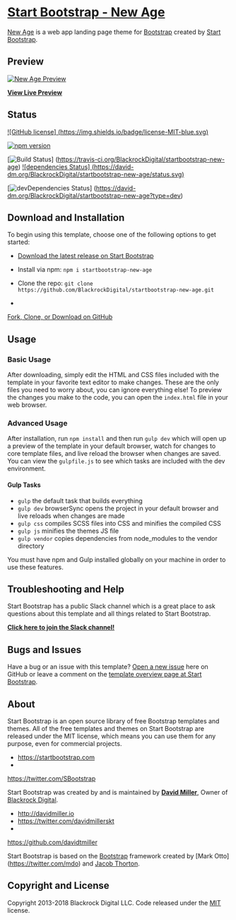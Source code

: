 # [Start Bootstrap - New Age](https://startbootstrap.com/template-overviews/new-age/)

[New Age](http://startbootstrap.com/template-overviews/new-age/)
 is a web app landing page theme for [Bootstrap](http://getbootstrap.com/) created by [Start Bootstrap](http://startbootstrap.com/).


## Preview

[![New Age Preview](https://startbootstrap.com/assets/img/templates/new-age.jpg)](https://blackrockdigital.github.io/startbootstrap-new-age/)


**[View Live Preview](https://blackrockdigital.github.io/startbootstrap-new-age/)**

## Status

[![GitHub license]
(https://img.shields.io/badge/license-MIT-blue.svg)](https://raw.githubusercontent.com/BlackrockDigital/startbootstrap-new-age/master/LICENSE)

[![npm version](https://img.shields.io/npm/v/startbootstrap-new-age.svg)](https://www.npmjs.com/package/startbootstrap-new-age)

[![Build Status](https://travis-ci.org/BlackrockDigital/startbootstrap-new-age.svg?branch=master)]
(https://travis-ci.org/BlackrockDigital/startbootstrap-new-age)
[![dependencies Status]
(https://david-dm.org/BlackrockDigital/startbootstrap-new-age/status.svg)](https://david-dm.org/BlackrockDigital/startbootstrap-new-age)

[![devDependencies Status](https://david-dm.org/BlackrockDigital/startbootstrap-new-age/dev-status.svg)]
(https://david-dm.org/BlackrockDigital/startbootstrap-new-age?type=dev)


## Download and Installation

To begin using this template, choose one of the following options to get started:

* [Download the latest release on Start Bootstrap](https://startbootstrap.com/template-overviews/new-age/)

* Install via npm: `npm i startbootstrap-new-age`

* Clone the repo: `git clone https://github.com/BlackrockDigital/startbootstrap-new-age.git`
* 
[Fork, Clone, or Download on GitHub](https://github.com/BlackrockDigital/startbootstrap-new-age)


## Usage

### Basic Usage

After downloading, simply edit the HTML and CSS files included with the template in your favorite text editor to make changes.
These are the only files you need to worry about, you can ignore everything else! 
To preview the changes you make to the code, you can open the `index.html` file in your web browser.


### Advanced Usage

After installation, run `npm install` and then run `gulp dev` which will open up a preview of the template in your default browser, 
watch for changes to core template files, and live reload the browser when changes are saved. 
You can view the `gulpfile.js` to see which tasks are included with the dev environment.


#### Gulp Tasks

- `gulp` the default task that builds everything
- `gulp dev` browserSync opens the project in your default browser and live reloads 
when changes are made
- `gulp css` compiles SCSS files into CSS and minifies the compiled CSS
- `gulp js` minifies the themes JS file
- `gulp vendor` 
copies dependencies from node_modules to the vendor directory

You must have npm and Gulp installed globally on your machine in order to use these 
features.

## Troubleshooting and Help

Start Bootstrap has a public Slack channel which is a great place to ask questions about this template and 
all things related to Start Bootstrap.

**[Click here to join the Slack channel!](https://startbootstrap-slack.herokuapp.com/)**

## Bugs and Issues

Have 
a bug or an issue with this template? [Open a new issue](https://github.com/BlackrockDigital/startbootstrap-new-age/issues) here on GitHub or leave 
a comment on the [template overview page at Start Bootstrap](http://startbootstrap.com/template-overviews/new-age/).


## About

Start Bootstrap is an open source library of free Bootstrap templates and themes. All of the free templates and themes on Start Bootstrap 
are released under the MIT license, which means you can use them for any purpose, even for commercial projects.

* https://startbootstrap.com
* 
https://twitter.com/SBootstrap

Start Bootstrap was created by and is maintained by **[David Miller](http://davidmiller.io/)**, 
Owner of [Blackrock Digital](http://blackrockdigital.io/).

* http://davidmiller.io
* https://twitter.com/davidmillerskt
* 
https://github.com/davidtmiller

Start Bootstrap is based on the [Bootstrap](http://getbootstrap.com/) framework created by [Mark Otto]
(https://twitter.com/mdo) and [Jacob Thorton](https://twitter.com/fat).

## Copyright and License

Copyright 2013-2018 Blackrock Digital LLC. 
Code released under the [MIT](https://github.com/BlackrockDigital/startbootstrap-new-age/blob/gh-pages/LICENSE) license.
